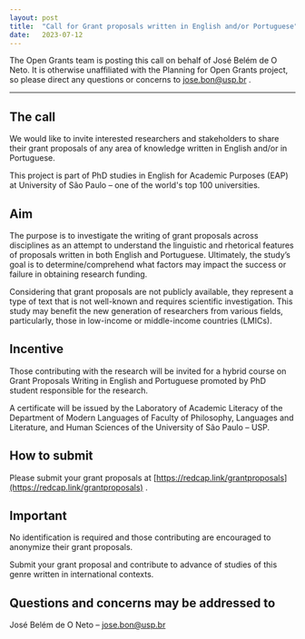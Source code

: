 ```yaml
---
layout: post
title:  "Call for Grant proposals written in English and/or Portuguese"
date:   2023-07-12
---
```


The Open Grants team is posting this call on behalf of José Belém de O Neto. It is otherwise unaffiliated with the Planning for Open Grants project, so please direct any questions or concerns to [jose.bon@usp.br](mailto:jose.bon@usp.br) .

---

## The call

We would like to invite interested researchers and stakeholders to share their grant proposals of any area of knowledge written in English and/or in Portuguese. 

This project is part of PhD studies in English for Academic Purposes (EAP) at University of São Paulo – one of the world's top 100 universities. 

## Aim

The purpose is to investigate the writing of grant proposals across disciplines as an
attempt to understand the linguistic and rhetorical features of proposals written in both
English and Portuguese. Ultimately, the study’s goal is to determine/comprehend what
factors may impact the success or failure in obtaining research funding.

Considering that grant proposals are not publicly available, they represent a type of text
that is not well-known and requires scientific investigation. This study may benefit the
new generation of researchers from various fields, particularly, those in low-income or
middle-income countries (LMICs).

## Incentive

Those contributing with the research will be invited for a hybrid course on Grant
Proposals Writing in English and Portuguese promoted by PhD student responsible for the
research.

A certificate will be issued by the Laboratory of Academic Literacy of the Department of
Modern Languages of Faculty of Philosophy, Languages and Literature, and Human
Sciences of the University of São Paulo – USP.

## How to submit

Please submit your grant proposals at [https://redcap.link/grantproposals](https://redcap.link/grantproposals) .

## Important

No identification is required and those contributing are encouraged to anonymize their grant proposals.

Submit your grant proposal and contribute to advance of studies of this genre written in international contexts. 

## Questions and concerns may be addressed to

José Belém de O Neto – [jose.bon@usp.br](mailto:jose.bon@usp.br)
